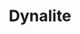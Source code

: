 ---
title: Dynalite
categories:
  - database
docs:
  - id: java
    url: https://www.testcontainers.org/modules/databases/dynalite/
    example: |
      ```
      ```
description: |
  What is this
---
